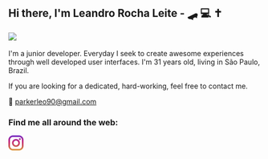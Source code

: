 ## Hi there, I'm Leandro Rocha Leite - 🛹 💻 ✝️

![](https://c.tenor.com/2h7enlv6ZWMAAAAd/streets-of-rage-streets-of-rage4.gif)

I'm a junior developer. Everyday I seek to create awesome experiences through well developed user interfaces. I'm 31 years old, living in São Paulo, Brazil.

If you are looking for a dedicated, hard-working, feel free to contact me.

 📩 parkerleo90@gmail.com

### Find me all around the web:

<p align="left">

<a href="http://instagram.com/lleorocha_" target="blank"><img align="center" src="https://github.com/leonardo-martin/leonardo-martin/blob/main/images/socials/instagram.png" alt="" height="30" /></a>
</p>
